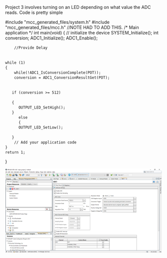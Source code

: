 Project 3 involves turning on an LED depending on what value the ADC reads. Code is pretty simple

#include "mcc_generated_files/system.h"
#include "mcc_generated_files/mcc.h"    //NOTE HAD TO ADD THIS.
/*
                         Main application
 */
int main(void)
{
    // initialize the device
    SYSTEM_Initialize();
        int conversion;
        ADC1_Initialize();
        ADC1_Enable();

        //Provide Delay

    
    while (1)
    {       
        while(!ADC1_IsConversionComplete(POT));
        conversion = ADC1_ConversionResultGet(POT);        

        
       if (conversion >= 512)
       
       {
          OUTPUT_LED_SetHigh();
       }  
          else
          {      
          OUTPUT_LED_SetLow();    
           
       }
        // Add your application code
    }
    return 1; 
}
    
    
   ![ADC Settings](https://raw.githubusercontent.com/chrissavage2300/PIC33EP-Tutorial/main/Project%203/ADC%20Settings.png)
